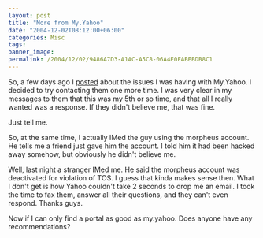 ```yaml
---
layout: post
title: "More from My.Yahoo"
date: "2004-12-02T08:12:00+06:00"
categories: Misc 
tags: 
banner_image: 
permalink: /2004/12/02/9486A7D3-A1AC-A5C8-06A4E0FABEBDB8C1
---
```


So, a few days ago I <a href="http://www.camdenfamily.com/morpheus/blog/index.cfm?mode=entry&entry=822FEC62-ADF5-B78C-B2063AA5324EF86A">posted</a> about the issues I was having with My.Yahoo. I decided to try contacting them one more time. I was very clear in my messages to them that this was my 5th or so time, and that all I really wanted was a response. If they didn't believe me, that was fine.

Just tell me.

So, at the same time, I actually IMed the guy using the morpheus account. He tells me a friend just gave him the account. I told him it had been hacked away somehow, but obviously he didn't believe me.

Well, last night a stranger IMed me. He said the morpheus account was deactivated for violation of TOS. I guess that kinda makes sense then. What I don't get is how Yahoo couldn't take 2 seconds to drop me an email. I took the time to fax them, answer all their questions, and they can't even respond. Thanks guys.

Now if I can only find a portal as good as my.yahoo. Does anyone have any recommendations?